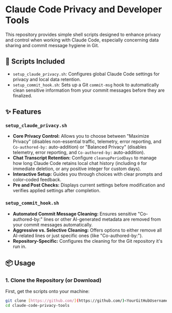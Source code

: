 # Claude Code Privacy and Developer Tools

This repository provides simple shell scripts designed to enhance privacy and control when working with Claude Code, especially concerning data sharing and commit message hygiene in Git.

## 🚀 Scripts Included

* `setup_claude_privacy.sh`: Configures global Claude Code settings for privacy and local data retention.
* `setup_commit_hook.sh`: Sets up a Git `commit-msg` hook to automatically clean sensitive information from your commit messages before they are finalized.

## ✨ Features

### `setup_claude_privacy.sh`
* **Core Privacy Control:** Allows you to choose between "Maximize Privacy" (disables non-essential traffic, telemetry, error reporting, and `Co-authored-by:` auto-addition) or "Balanced Privacy" (disables telemetry, error reporting, and `Co-authored-by:` auto-addition).
* **Chat Transcript Retention:** Configure `cleanupPeriodDays` to manage how long Claude Code retains local chat history (including `0` for immediate deletion, or any positive integer for custom days).
* **Interactive Setup:** Guides you through choices with clear prompts and color-coded feedback.
* **Pre and Post Checks:** Displays current settings before modification and verifies applied settings after completion.

### `setup_commit_hook.sh`
* **Automated Commit Message Cleaning:** Ensures sensitive "Co-authored-by:" lines or other AI-generated metadata are removed from your commit messages automatically.
* **Aggressive vs. Selective Cleaning:** Offers options to either remove all AI-related lines or just specific ones (like "Co-authored-by:").
* **Repository-Specific:** Configures the cleaning for the Git repository it's run in.

## 📦 Usage

### 1. Clone the Repository (or Download)

First, get the scripts onto your machine:

```bash
git clone [https://github.com/](https://github.com/)<YourGitHubUsername>/claude-code-privacy-tools.git
cd claude-code-privacy-tools
